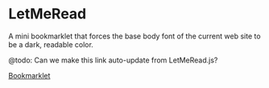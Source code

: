 LetMeRead
===========

A mini bookmarklet that forces the base body font of the current web site to be a dark, readable color.

@todo: Can we make this link auto-update from LetMeRead.js?

<a href="javascript:(function(){function css(selector, property, value) {for (var i=0; i<document.styleSheets.length;i++) {try { document.styleSheets[i].insertRule(selector+ ' {'+property+':'+value+'}', document.styleSheets[i].cssRules.length); } catch(err) {try { document.styleSheets[i].addRule(selector, property+':'+value);} catch(err) {}} } } css('body', 'font-size', '14px!important'); css('body', 'color', '#333!important'); css('body', 'background', '#fff!important'); };)();">Bookmarklet</a>